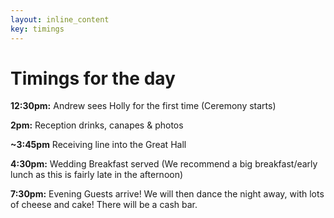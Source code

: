 ```yaml
---
layout: inline_content
key: timings
---
```


# Timings for the day

**12:30pm:** Andrew sees Holly for the first time (Ceremony starts)

**2pm:** Reception drinks, canapes & photos

**~3:45pm** Receiving line into the Great Hall

**4:30pm:** Wedding Breakfast served (We recommend a big breakfast/early lunch as this is fairly late in the afternoon)

**7:30pm:** Evening Guests arrive! We will then dance the night away, with lots of cheese and cake! There will be a cash bar.


<!-- The Ceremony will start at **12:30pm**.  
We would recommend a big breakfast and/or an early lunch as the Wedding Breakfast will be served in the late afternoon.  
**After the Ceremony**, Holly and Andrew will head to Downing College.  
You are invited to join them for reception drinks, canapes & photos from **2pm**.  
<!-- We expect to have group photos between 2:30 and 3pm.
We will be having a receiving line into the great hall, after which the Wedding Breakfast will be served at **4:30pm**.  

After the meal, the cash bar will open ready for the arrival of the evening guests at **7:30pm**. -->

